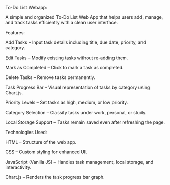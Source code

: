 To-Do List Webapp:

A simple and organized To-Do List Web App that helps users add, manage, and track tasks efficiently with a clean user interface.

Features:

Add Tasks – Input task details including title, due date, priority, and category.

Edit Tasks – Modify existing tasks without re-adding them.

Mark as Completed – Click to mark a task as completed.

Delete Tasks – Remove tasks permanently.

Task Progress Bar – Visual representation of tasks by category using Chart.js.

Priority Levels – Set tasks as high, medium, or low priority.

Category Selection – Classify tasks under work, personal, or study.

Local Storage Support – Tasks remain saved even after refreshing the page.

Technologies Used:

HTML – Structure of the web app.

CSS – Custom styling for enhanced UI.

JavaScript (Vanilla JS) – Handles task management, local storage, and interactivity.

Chart.js – Renders the task progress bar graph.




